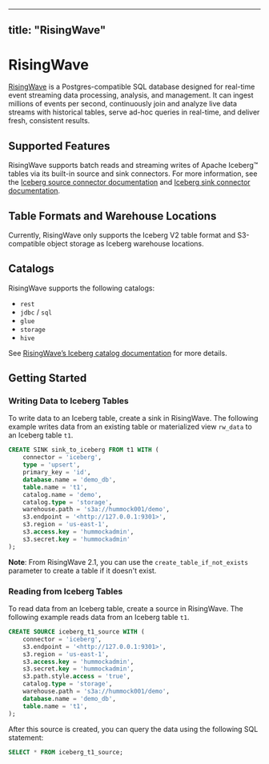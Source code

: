 ---

title: "RisingWave"
-------------------

<!--
- Licensed to the Apache Software Foundation (ASF) under one or more
- contributor license agreements.  See the NOTICE file distributed with
- this work for additional information regarding copyright ownership.
- The ASF licenses this file to You under the Apache License, Version 2.0
- (the "License"); you may not use this file except in compliance with
- the License.  You may obtain a copy of the License at
-
-   http://www.apache.org/licenses/LICENSE-2.0
-
- Unless required by applicable law or agreed to in writing, software
- distributed under the License is distributed on an "AS IS" BASIS,
- WITHOUT WARRANTIES OR CONDITIONS OF ANY KIND, either express or implied.
- See the License for the specific language governing permissions and
- limitations under the License.
-->

# RisingWave

[RisingWave](https://risingwave.com/) is a Postgres-compatible SQL database designed for real-time event streaming data processing, analysis, and management. It can ingest millions of events per second, continuously join and analyze live data streams with historical tables, serve ad-hoc queries in real-time, and deliver fresh, consistent results.

## Supported Features

RisingWave supports batch reads and streaming writes of Apache Iceberg™ tables via its built-in source and sink connectors. For more information, see the [Iceberg source connector documentation](https://docs.risingwave.com/integrations/sources/apache-iceberg) and [Iceberg sink connector documentation](https://docs.risingwave.com/integrations/destinations/apache-iceberg).

## Table Formats and Warehouse Locations

Currently, RisingWave only supports the Iceberg V2 table format and S3-compatible object storage as Iceberg warehouse locations.

## Catalogs

RisingWave supports the following catalogs:

- `rest`
- `jdbc` / `sql`
- `glue`
- `storage`
- `hive`

See [RisingWave’s Iceberg catalog documentation](https://docs.risingwave.com/integrations/destinations/apache-iceberg#catalog) for more details.

## Getting Started

### Writing Data to Iceberg Tables

To write data to an Iceberg table, create a sink in RisingWave. The following example writes data from an existing table or materialized view `rw_data` to an Iceberg table `t1`.

```sql
CREATE SINK sink_to_iceberg FROM t1 WITH (
    connector = 'iceberg',
    type = 'upsert',
    primary_key = 'id',
    database.name = 'demo_db',
    table.name = 't1',
    catalog.name = 'demo',
    catalog.type = 'storage',
    warehouse.path = 's3a://hummock001/demo',
    s3.endpoint = '<http://127.0.0.1:9301>',
    s3.region = 'us-east-1',
    s3.access.key = 'hummockadmin',
    s3.secret.key = 'hummockadmin'
);
```

**Note**: From RisingWave 2.1, you can use the `create_table_if_not_exists` parameter to create a table if it doesn't exist.

### Reading from Iceberg Tables

To read data from an Iceberg table, create a source in RisingWave. The following example reads data from an Iceberg table `t1`.

```sql
CREATE SOURCE iceberg_t1_source WITH (
    connector = 'iceberg',
    s3.endpoint = '<http://127.0.0.1:9301>',
    s3.region = 'us-east-1',
    s3.access.key = 'hummockadmin',
    s3.secret.key = 'hummockadmin',
    s3.path.style.access = 'true',
    catalog.type = 'storage',
    warehouse.path = 's3a://hummock001/demo',
    database.name = 'demo_db',
    table.name = 't1',
);
```

After this source is created, you can query the data using the following SQL statement:

```sql
SELECT * FROM iceberg_t1_source;
```

